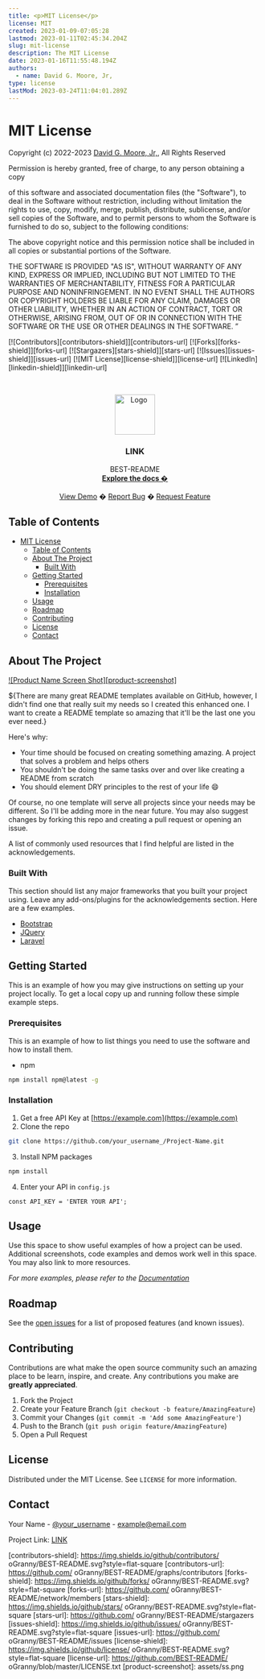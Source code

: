 ```yaml
---
title: <p>MIT License</p>
license: MIT
created: 2023-01-09-07:05:28
lastmod: 2023-01-11T02:45:34.204Z
slug: mit-license
description: The MIT License
date: 2023-01-16T11:55:48.194Z
authors:
  - name: David G. Moore, Jr,
type: license
lastMod: 2023-03-24T11:04:01.289Z
---
```

# MIT License

Copyright (c) 2022-2023 [David G. Moore, Jr,](mailto:david@dgmjr.io "Send Justin an email"), All Rights Reserved

Permission is hereby granted, free of charge, to any person obtaining a copy

of this software and associated documentation files (the "Software"), to deal
in the Software without restriction, including without limitation the rights
to use, copy, modify, merge, publish, distribute, sublicense, and/or sell
copies of the Software, and to permit persons to whom the Software is
furnished to do so, subject to the following conditions:

The above copyright notice and this permission notice shall be included in all
copies or substantial portions of the Software.

THE SOFTWARE IS PROVIDED "AS IS", WITHOUT WARRANTY OF ANY KIND, EXPRESS OR
IMPLIED, INCLUDING BUT NOT LIMITED TO THE WARRANTIES OF MERCHANTABILITY,
FITNESS FOR A PARTICULAR PURPOSE AND NONINFRINGEMENT. IN NO EVENT SHALL THE
AUTHORS OR COPYRIGHT HOLDERS BE LIABLE FOR ANY CLAIM, DAMAGES OR OTHER
LIABILITY, WHETHER IN AN ACTION OF CONTRACT, TORT OR OTHERWISE, ARISING FROM,
OUT OF OR IN CONNECTION WITH THE SOFTWARE OR THE USE OR OTHER DEALINGS IN THE
SOFTWARE.
”

<!-- PROJECT SHIELDS -->
[![Contributors][contributors-shield]][contributors-url]
[![Forks][forks-shield]][forks-url]
[![Stargazers][stars-shield]][stars-url]
[![Issues][issues-shield]][issues-url]
[![MIT License][license-shield]][license-url]
[![LinkedIn][linkedin-shield]][linkedin-url]



<!-- PROJECT LOGO -->
<br />
<p align="center">
  <a href="LINK">
    <img src="assets/logo.png" alt="Logo" width="80" height="80">
  </a>
  <h3 align="center">LINK</h3>
  <p align="center">
    BEST-README
    <br />
    <a href="LINK"><strong>Explore the docs �</strong></a>
    <br />
    <br />
    <a href="//github.com/BEST-README/ oGranny">View Demo</a>
    �
    <a href="LINK/issues">Report Bug</a>
    �
    <a href="LINK/issues">Request Feature</a>
  </p>
</p>



<!-- TABLE OF CONTENTS -->
## Table of Contents

- [MIT License](#mit-license)
  - [Table of Contents](#table-of-contents)
  - [About The Project](#about-the-project)
    - [Built With](#built-with)
  - [Getting Started](#getting-started)
    - [Prerequisites](#prerequisites)
    - [Installation](#installation)
  - [Usage](#usage)
  - [Roadmap](#roadmap)
  - [Contributing](#contributing)
  - [License](#license)
  - [Contact](#contact)



<!-- ABOUT THE PROJECT -->
## About The Project

[![Product Name Screen Shot][product-screenshot]](assets/ss.png)

${There are many great README templates available on GitHub, however, I didn't find one that really suit my needs so I created this enhanced one. I want to create a README template so amazing that it'll be the last one you ever need.}

Here's why:
* Your time should be focused on creating something amazing. A project that solves a problem and helps others
* You shouldn't be doing the same tasks over and over like creating a README from scratch
* You should element DRY principles to the rest of your life :smile:

Of course, no one template will serve all projects since your needs may be different. So I'll be adding more in the near future. You may also suggest changes by forking this repo and creating a pull request or opening an issue.

A list of commonly used resources that I find helpful are listed in the acknowledgements.

### Built With
This section should list any major frameworks that you built your project using. Leave any add-ons/plugins for the acknowledgements section. Here are a few examples.
* [Bootstrap](https://getbootstrap.com)
* [JQuery](https://jquery.com)
* [Laravel](https://laravel.com)



<!-- GETTING STARTED -->
## Getting Started

This is an example of how you may give instructions on setting up your project locally.
To get a local copy up and running follow these simple example steps.

### Prerequisites

This is an example of how to list things you need to use the software and how to install them.
* npm
```sh
npm install npm@latest -g
```

### Installation

1. Get a free API Key at [https://example.com](https://example.com)
2. Clone the repo
```sh
git clone https://github.com/your_username_/Project-Name.git
```
3. Install NPM packages
```sh
npm install
```
4. Enter your API in `config.js`
```JS
const API_KEY = 'ENTER YOUR API';
```



<!-- USAGE EXAMPLES -->
## Usage

Use this space to show useful examples of how a project can be used. Additional screenshots, code examples and demos work well in this space. You may also link to more resources.

_For more examples, please refer to the [Documentation](LINK)_



<!-- ROADMAP -->
## Roadmap

See the [open issues](BEST-README/issues) for a list of proposed features (and known issues).



<!-- CONTRIBUTING -->
## Contributing

Contributions are what make the open source community such an amazing place to be learn, inspire, and create. Any contributions you make are **greatly appreciated**.

1. Fork the Project
2. Create your Feature Branch (`git checkout -b feature/AmazingFeature`)
3. Commit your Changes (`git commit -m 'Add some AmazingFeature'`)
4. Push to the Branch (`git push origin feature/AmazingFeature`)
5. Open a Pull Request



<!-- LICENSE -->
## License

Distributed under the MIT License. See `LICENSE` for more information.



<!-- CONTACT -->
## Contact

Your Name - [@your_username](https://twitter.com/your_username) - example@email.com

Project Link: [LINK](LINK)



<!-- MARKDOWN LINKS & IMAGES -->
<!-- https://www.markdownguide.org/basic-syntax/#reference-style-links -->
[contributors-shield]: https://img.shields.io/github/contributors/ oGranny/BEST-README.svg?style=flat-square
[contributors-url]: https://github.com/ oGranny/BEST-README/graphs/contributors
[forks-shield]: https://img.shields.io/github/forks/ oGranny/BEST-README.svg?style=flat-square
[forks-url]: https://github.com/ oGranny/BEST-README/network/members
[stars-shield]: https://img.shields.io/github/stars/ oGranny/BEST-README.svg?style=flat-square
[stars-url]: https://github.com/ oGranny/BEST-README/stargazers
[issues-shield]: https://img.shields.io/github/issues/ oGranny/BEST-README.svg?style=flat-square
[issues-url]: https://github.com/ oGranny/BEST-README/issues
[license-shield]: https://img.shields.io/github/license/ oGranny/BEST-README.svg?style=flat-square
[license-url]: https://github.com/BEST-README/ oGranny/blob/master/LICENSE.txt
[product-screenshot]: assets/ss.png
